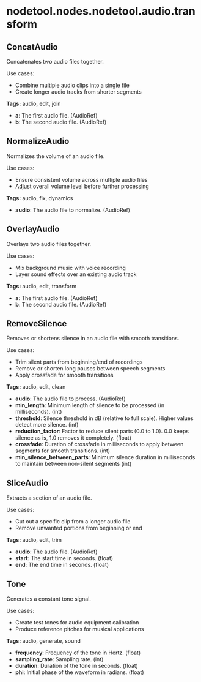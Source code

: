 # nodetool.nodes.nodetool.audio.transform

## ConcatAudio

Concatenates two audio files together.

Use cases:
- Combine multiple audio clips into a single file
- Create longer audio tracks from shorter segments

**Tags:** audio, edit, join

- **a**: The first audio file. (AudioRef)
- **b**: The second audio file. (AudioRef)

## NormalizeAudio

Normalizes the volume of an audio file.

Use cases:
- Ensure consistent volume across multiple audio files
- Adjust overall volume level before further processing

**Tags:** audio, fix, dynamics

- **audio**: The audio file to normalize. (AudioRef)

## OverlayAudio

Overlays two audio files together.

Use cases:
- Mix background music with voice recording
- Layer sound effects over an existing audio track

**Tags:** audio, edit, transform

- **a**: The first audio file. (AudioRef)
- **b**: The second audio file. (AudioRef)

## RemoveSilence

Removes or shortens silence in an audio file with smooth transitions.

Use cases:
- Trim silent parts from beginning/end of recordings
- Remove or shorten long pauses between speech segments
- Apply crossfade for smooth transitions

**Tags:** audio, edit, clean

- **audio**: The audio file to process. (AudioRef)
- **min_length**: Minimum length of silence to be processed (in milliseconds). (int)
- **threshold**: Silence threshold in dB (relative to full scale). Higher values detect more silence. (int)
- **reduction_factor**: Factor to reduce silent parts (0.0 to 1.0). 0.0 keeps silence as is, 1.0 removes it completely. (float)
- **crossfade**: Duration of crossfade in milliseconds to apply between segments for smooth transitions. (int)
- **min_silence_between_parts**: Minimum silence duration in milliseconds to maintain between non-silent segments (int)

## SliceAudio

Extracts a section of an audio file.

Use cases:
- Cut out a specific clip from a longer audio file
- Remove unwanted portions from beginning or end

**Tags:** audio, edit, trim

- **audio**: The audio file. (AudioRef)
- **start**: The start time in seconds. (float)
- **end**: The end time in seconds. (float)

## Tone

Generates a constant tone signal.

Use cases:
- Create test tones for audio equipment calibration
- Produce reference pitches for musical applications

**Tags:** audio, generate, sound

- **frequency**: Frequency of the tone in Hertz. (float)
- **sampling_rate**: Sampling rate. (int)
- **duration**: Duration of the tone in seconds. (float)
- **phi**: Initial phase of the waveform in radians. (float)

